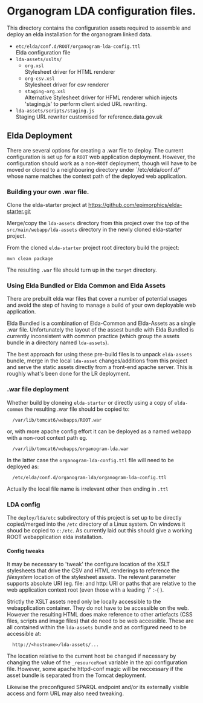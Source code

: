 # Organogram LDA configuration files.

This directory contains the configuration assets required to assemble and deploy
an elda installation for the organogram linked data.

- `etc/elda/conf.d/ROOT/organogram-lda-config.ttl`  
   Elda configuration file
- `lda-assets/xslts/`
  - `org.xsl`   
    Stylesheet driver for HTML renderer
  - `org-csv.xsl`  
    Stylesheet driver for csv renderer
  - `staging-org.xsl`  
    Alternative Stylesheet driver for HFML renderer which injects 'staging.js' to perform client sided URL rewriting.
- `lda-assets/scripts/staging.js`  
  Staging URL rewriter customised for reference.data.gov.uk 

## Elda Deployment

There are several options for creating a .war file to deploy. The current configuration is set up for a `ROOT` web application deployment. However, the configuration should work as a non-`ROOT` deployment, though will have to be moved or cloned to a neighbouring directory under `/etc/elda/conf.d/'  whose name matches the context path of the deployed web application.

### Building your own .war file.

Clone the elda-starter project at https://github.com/epimorphics/elda-starter.git 

Merge/copy the `lda-assets` directory from this project over the top of the `src/main/webapp/lda-assets` directory in the newly cloned elda-starter project.

From the cloned `elda-starter` project root directory build the project:

   `mvn clean package`
   
The resulting `.war` file should turn up in the `target` directory.

### Using Elda Bundled or Elda Common and Elda Assets

There are prebuilt elda war files that cover a number of potential usages and avoid the step of having to manage a build of your own deployable web application.

Elda Bundled is a combination of Elda-Common and Elda-Assets as a single .war file. Unfortunately the layout of the assest bundle with Elda Bundled is currently inconsistent with common practice (which group the assets bundle in a directory named `lda-assets`).

The best approach for using these pre-build files is to unpack `elda-assets` bundle, merge in the local `lda-asset` changes/additions from this project and serve the static assets directly from a front-end apache server. This is roughly what's been done for the LR deployment.

### .war file deployment

Whether build by cloneing `elda-starter` or directly using a copy of `elda-common` the resulting .war file should be copied to:

      /var/lib/tomcat6/webapps/ROOT.war

or, with more apache config effort it can be deployed as a named webapp with a non-root context path eg.

      /var/lib/tomcat6/webapps/organogram-lda.war
      
In the latter case the `organogram-lda-config.ttl` file will need to be deployed as:

      /etc/elda/conf.d/organogram-lda/organogram-lda-config.ttl
      
Actually the local file name is irrelevant other then ending in `.ttl`
   
### LDA config

The `deploy/lda/etc` subdirectory of this project is set up to be directly copied/merged into the `/etc` directory of a Linux system. On windows it shoud be copied to `c:/etc`. As currently laid out this should give a working ROOT webapplication elda installation.

#### Config tweaks

It may be necessary to 'tweak' the configure location of the XSLT stylesheets that drive the CSV and HTML renderings to reference the *filesystem* location of the stylesheet assets. The relevant parameter supports absolute URI (eg. file: and http: URI or paths that are relative to the web application context root (even those with a leading '/' :-( ).

Strictly the XSLT assets need only be locally accessible to the webapplication container. They do not have to be accessible on the web. However the resulting HTML does make reference to other artiefacts (CSS files, scripts and image files) that do need to be web accessible. These are all contained within the `lda-assets` bundle and as configured need to be accessible at:

      http://<hostname>/lda-assets/...

The location relative to the current host be changed if necessary by changing the value of the `_resourceRoot` variable in the api configuration file. However, some apache httpd-conf magic will be neccessary if the asset bundle is separated from the Tomcat deployment.

Likewise the preconfigured SPARQL endpoint and/or its externally visible access and form URL may also need tweaking.


